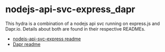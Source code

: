 # nodejs-api-svc-express_dapr

This hydra is a combination of a nodejs api svc running on express.js and Dapr.io. Details about both are found in their respective READMEs.

- [nodejs-api-svc-express readme](../../services/nodejs-api-svc-express/README.md)
- [Dapr readme](../../miscellaneous/dapr/README.md)